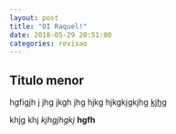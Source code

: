 ```yaml
---
layout: post
title: "OI Raquel!"
date: 2018-05-29 20:51:00
categories: revisao
---
```


## Titulo menor

hgfigjh j jhg jkgh jhg hjkg hjkgkjgkjhg [kjhg](http://google.com) 

khjg khj *kjhgjhgkj* **hgfh**
